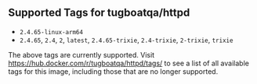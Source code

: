 ## Supported Tags for tugboatqa/httpd

* `2.4.65-linux-arm64`
* `2.4.65`, `2.4`, `2`, `latest`, `2.4.65-trixie`, `2.4-trixie`, `2-trixie`, `trixie`

The above tags are currently supported. Visit https://hub.docker.com/r/tugboatqa/httpd/tags/ to see a list of all available tags for this image, including those that are no longer supported.
